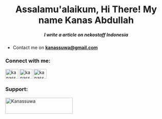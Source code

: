 <h1 align="center">Assalamu'alaikum, Hi There! My name Kanas Abdullah</h1>
<h5 align="center">I write a article on nekostaff Indonesia</h5>

- Contact me on **kanassuwa@gmail.com**

<h3 align="left">Connect with me:</h3>
<p align="left">
<a href="https://twitter.com/kanassuwa" target="blank"><img align="center" src="https://raw.githubusercontent.com/rahuldkjain/github-profile-readme-generator/master/src/images/icons/Social/twitter.svg" alt="kanassuwa" height="30" width="40" /></a>
<a href="https://instagram.com/kanassuwa" target="blank"><img align="center" src="https://raw.githubusercontent.com/rahuldkjain/github-profile-readme-generator/master/src/images/icons/Social/instagram.svg" alt="kanassuwa" height="30" width="40" /></a>
<a href="https://www.youtube.com/c/kanassuwa & kanas" target="blank"><img align="center" src="https://raw.githubusercontent.com/rahuldkjain/github-profile-readme-generator/master/src/images/icons/Social/youtube.svg" alt="kanassuwa & kanas" height="30" width="40" /></a>
</p>

<h3 align="left">Support:</h3>
<p><a href="https://ko-fi.com/Kanassuwa"> <img align="left" src="https://cdn.ko-fi.com/cdn/kofi3.png?v=3" height="50" width="210" alt="Kanassuwa" /></a></p><br><br>
